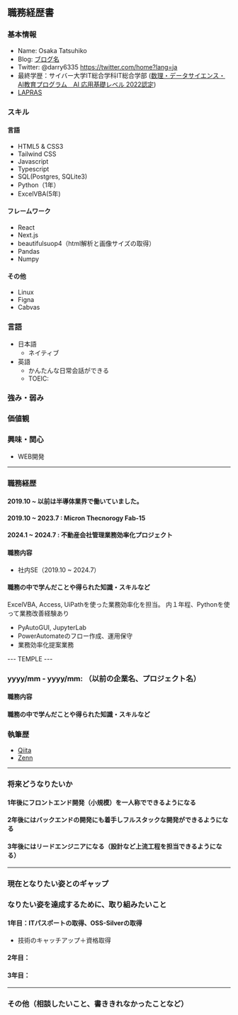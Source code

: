 ## 職務経歴書

### 基本情報
- Name: Osaka Tatsuhiko
- Blog: [ブログ名](URL)
- Twitter: @darry6335 https://twitter.com/home?lang=ja
- 最終学歴：サイバー大学IT総合学科IT総合学部 ([数理・データサイエンス・AI教育プログラム　AI 応用基礎レベル 2022認定](https://www.mext.go.jp/a_menu/koutou/suuri_datascience_ai/00002.htm))
- [LAPRAS](https://lapras.com/public/Q05HUIJ)

### スキル
#### 言語
- HTML5 & CSS3
- Tailwind CSS
- Javascript
- Typescript
- SQL(Postgres, SQLite3)
- Python（1年）
- ExcelVBA(5年)
#### フレームワーク
- React
- Next.js
- beautifulsuop4（html解析と画像サイズの取得）
- Pandas
- Numpy
#### その他
- Linux
- Figna
- Cabvas
### 言語
- 日本語
  - ネイティブ
- 英語
  - かんたんな日常会話ができる
  - TOEIC: 
### 強み・弱み

### 価値観

### 興味・関心
- WEB開発
---
### 職務経歴
#### 2019.10 ~ 以前は半導体業界で働いていました。
#### 2019.10 ~ 2023.7 : Micron Thecnorogy Fab-15
#### 2024.1  ~ 2024.7 : 不動産会社管理業務効率化プロジェクト 
#### 職務内容
- 社内SE（2019.10 ~ 2024.7）
#### 職務の中で学んだことや得られた知識・スキルなど
ExcelVBA, Access, UiPathを使った業務効率化を担当。
内１年程、Pythonを使って業務改善経験あり
- PyAutoGUI, JupyterLab
- PowerAutomateのフロー作成、運用保守
- 業務効率化提案業務

--- TEMPLE ---
### yyyy/mm - yyyy/mm: （以前の企業名、プロジェクト名）
#### 職務内容
#### 職務の中で学んだことや得られた知識・スキルなど

### 執筆歴
- [Qiita](https://qiita.com/TA6335)
- [Zenn](https://zenn.dev/tosaka1851)

---

### 将来どうなりたいか
#### 1年後にフロントエンド開発（小規模）を一人称でできるようになる
#### 2年後にはバックエンドの開発にも着手しフルスタックな開発ができるようになる
#### 3年後にはリードエンジニアになる（設計など上流工程を担当できるようになる）

---
### 現在となりたい姿とのギャップ

### なりたい姿を達成するために、取り組みたいこと
#### 1年目：ITパスポートの取得、OSS-Silverの取得
- 技術のキャッチアップ＋資格取得
#### 2年目：
#### 3年目：

---
### その他（相談したいこと、書ききれなかったことなど）
